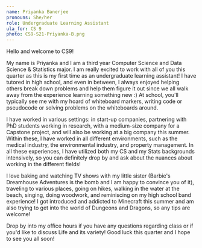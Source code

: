 ```yaml
---
name: Priyanka Banerjee
pronouns: She/her
role: Undergraduate Learning Assistant
ula_for: CS 9
photo: CS9-S21-Priyanka-B.png
---
```


Hello and welcome to CS9! 

My name is Priyanka and I am a third year Computer Science and Data Science & Statistics major. I am really excited to work with all of you this quarter as this is my first time as an undergraduate learning assistant! I have tutored in high school, and even in between, I always enjoyed helping others break down problems and help them figure it out since we all walk away from the experience learning something new :) At school, you'll typically see me with my hoard of whiteboard markers, writing code or pseudocode or solving problems on the whiteboards around. 

I have worked in various settings: in start-up companies, partnering with PhD students working in research, with a medium-size company for a Capstone project, and will also be working at a big company this summer. Within these, I have worked in all different environments, such as the medical industry, the environmental industry, and property management. In all these experiences, I have utilized both my CS and my Stats backgrounds intensively, so you can definitely drop by and ask about the nuances about working in the different fields! 

I love baking and watching TV shows with my little sister (Barbie's Dreamhouse Adventures is the bomb and I am happy to convince you of it), traveling to various places, going on hikes, walking in the water at the beach, singing, doing woodwork, and reminiscing on my high school band experience! I got introduced and addicted to Minecraft this summer and am also trying to get into the world of Dungeons and Dragons, so any tips are welcome!

Drop by into my office hours if you have any questions regarding class or if you'd like to discuss Life and its variety! Good luck this quarter and I hope to see you all soon!
